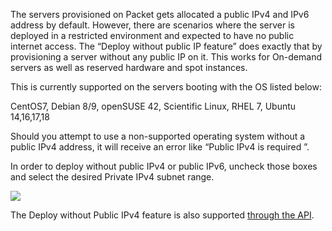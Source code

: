 <!--<meta>
{
    "title":"Deploy: No Public IP",
    "description":"Deploying Device With No Public IP",
    "date": "09/20/2019",
    "tag":["Deploy", "No IP"]
}
</meta>-->


The servers provisioned on Packet gets allocated a public IPv4 and IPv6 address by default. However, there are scenarios where the server is deployed in a restricted environment and expected to have no public internet access. The “Deploy without public IP feature” does exactly that by provisioning a server without any public IP on it.  This works for On-demand servers as well as reserved hardware and spot instances. 

This is currently supported on the servers booting with the OS listed below: 

CentOS7, Debian 8/9, openSUSE 42, Scientific Linux, RHEL 7, Ubuntu 14,16,17,18

Should you attempt to use a non-supported operating system without a public IPv4 address, it will receive an error like “Public IPv4 is required ”.

 In order to deploy without public IPv4 or public IPv6, uncheck those boxes and select the desired Private IPv4 subnet range. 

![](https://deskpro-cloud.s3.amazonaws.com/files/26944/1877/1876446HZXMKKJQTHJACNB0-1556576596280.png)

 The Deploy without Public IPv4 feature is also supported [through the API](https://gist.github.com/usrdev/d378864d07ef10332f33f67a5ed05145).